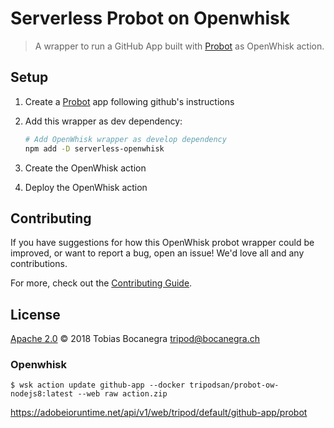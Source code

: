# Serverless Probot on Openwhisk
> A wrapper to run a GitHub App built with [Probot](https://probot.github.io) as OpenWhisk action. 

## Setup

1. Create a [Probot](https://probot.github.io) app following github's instructions

2. Add this wrapper as dev dependency:
    ```sh
    # Add OpenWhisk wrapper as develop dependency 
    npm add -D serverless-openwhisk
    ```

3. Create the OpenWhisk action

4. Deploy the OpenWhisk action


## Contributing

If you have suggestions for how this OpenWhisk probot wrapper could be improved, or want to report a bug, open an issue! We'd love all and any contributions.

For more, check out the [Contributing Guide](CONTRIBUTING.md).

## License

[Apache 2.0](LICENSE) © 2018 Tobias Bocanegra <tripod@bocanegra.ch>

### Openwhisk

```
$ wsk action update github-app --docker tripodsan/probot-ow-nodejs8:latest --web raw action.zip
```

https://adobeioruntime.net/api/v1/web/tripod/default/github-app/probot
